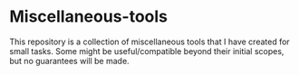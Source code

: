 # Miscellaneous-tools

This repository is a collection of miscellaneous tools that I have created for small tasks. Some might be useful/compatible
beyond their initial scopes, but no guarantees will be made.

